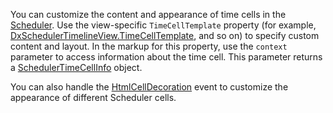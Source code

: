 You can customize the content and appearance of time cells in the [Scheduler](https://docs.devexpress.com/Blazor/DevExpress.Blazor.DxScheduler). Use the view-specific `TimeCellTemplate` property (for example, [DxSchedulerTimelineView.TimeCellTemplate](https://docs.devexpress.com/Blazor/DevExpress.Blazor.DxSchedulerTimelineView.TimeCellTemplate), and so on) to specify custom content and layout. In the markup for this property, use the `context` parameter to access information about the time cell. This parameter returns a [SchedulerTimeCellInfo](https://docs.devexpress.com/Blazor/DevExpress.Blazor.SchedulerTimeCellInfo) object. 

You can also handle the [HtmlCellDecoration](https://docs.devexpress.com/Blazor/DevExpress.Blazor.DxScheduler.HtmlCellDecoration) event to customize the appearance of different Scheduler cells.
